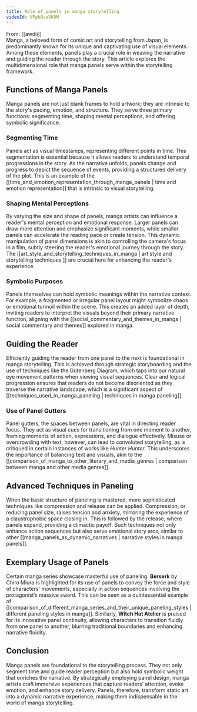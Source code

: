 ```yaml
---
title: Role of panels in manga storytelling
videoId: VPpbQceVKOM
---
```


From: [[awdii]] <br/> 
Manga, a beloved form of comic art and storytelling from Japan, is predominantly known for its unique and captivating use of visual elements. Among these elements, panels play a crucial role in weaving the narrative and guiding the reader through the story. This article explores the multidimensional role that manga panels serve within the storytelling framework.

## Functions of Manga Panels

Manga panels are not just blank frames to hold artwork; they are intrinsic to the story's pacing, emotion, and structure. They serve three primary functions: segmenting time, shaping mental perceptions, and offering symbolic significance.

### Segmenting Time

Panels act as visual timestamps, representing different points in time. This segmentation is essential because it allows readers to understand temporal progressions in the story. As the narrative unfolds, panels change and progress to depict the sequence of events, providing a structured delivery of the plot. This is an example of the [[time_and_emotion_representation_through_manga_panels | time and emotion representation]] that is intrinsic to visual storytelling.

### Shaping Mental Perceptions

By varying the size and shape of panels, manga artists can influence a reader's mental perception and emotional response. Larger panels can draw more attention and emphasize significant moments, while smaller panels can accelerate the reading pace or create tension. This dynamic manipulation of panel dimensions is akin to controlling the camera's focus in a film, subtly steering the reader's emotional journey through the story. The [[art_style_and_storytelling_techniques_in_manga | art style and storytelling techniques ]] are crucial here for enhancing the reader's experience.

### Symbolic Purposes

Panels themselves can hold symbolic meanings within the narrative context. For example, a fragmented or irregular panel layout might symbolize chaos or emotional turmoil within the scene. This creates an added layer of depth, inviting readers to interpret the visuals beyond their primary narrative function, aligning with the [[social_commentary_and_themes_in_manga | social commentary and themes]] explored in manga.

## Guiding the Reader

Efficiently guiding the reader from one panel to the next is foundational in manga storytelling. This is achieved through strategic storyboarding and the use of techniques like the Gutenberg Diagram, which taps into our natural eye movement patterns when viewing visual sequences. Clear and logical progression ensures that readers do not become disoriented as they traverse the narrative landscape, which is a significant aspect of [[techniques_used_in_manga_paneling | techniques in manga paneling]].

### Use of Panel Gutters

Panel gutters, the spaces between panels, are vital in directing reader focus. They act as visual cues for transitioning from one moment to another, framing moments of action, expressions, and dialogue effectively. Misuse or overcrowding with text, however, can lead to convoluted storytelling, as is critiqued in certain instances of works like *Hunter Hunter*. This underscores the importance of balancing text and visuals, akin to the [[comparison_of_manga_to_other_literary_and_media_genres | comparison between manga and other media genres]].

## Advanced Techniques in Paneling

When the basic structure of paneling is mastered, more sophisticated techniques like compression and release can be applied. Compression, or reducing panel size, raises tension and anxiety, mirroring the experience of a claustrophobic space closing in. This is followed by the release, where panels expand, providing a climactic payoff. Such techniques not only enhance action sequences but also serve emotional story arcs, similar to other [[manga_panels_as_dynamic_narratives | narrative styles in manga panels]].

## Exemplary Usage of Panels

Certain manga series showcase masterful use of paneling. **Berserk** by Chiro Miura is highlighted for its use of panels to convey the force and style of characters' movements, especially in action sequences involving the protagonist’s massive sword. This can be seen as a quintessential example of [[comparison_of_different_manga_series_and_their_unique_paneling_styles | different paneling styles in manga]]. Similarly, **Witch Hat Atelier** is praised for its innovative panel continuity, allowing characters to transition fluidly from one panel to another, blurring traditional boundaries and enhancing narrative fluidity.

## Conclusion

Manga panels are foundational to the storytelling process. They not only segment time and guide reader perception but also hold symbolic weight that enriches the narrative. By strategically employing panel design, manga artists craft immersive experiences that capture readers’ attention, evoke emotion, and enhance story delivery. Panels, therefore, transform static art into a dynamic narrative experience, making them indispensable in the world of manga storytelling.
